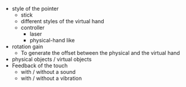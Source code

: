 - style of the pointer
	- stick
	- different styles of the virtual hand
	- controller
		- laser
		- physical-hand like
- rotation gain
	- To generate the offset between the physical and the virtual hand
- physical objects / virtual objects
- Feedback of the touch
	- with / without a sound
	- with / without a vibration